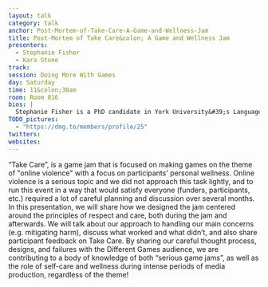 ```yaml
---
layout: talk
category: talk
anchor: Post-Mortem-of-Take-Care-A-Game-and-Wellness-Jam
title: Post-Mortem of Take Care&colon; A Game and Wellness Jam
presenters:
  - Stephanie Fisher
  - Kara Stone
track: 
session: Doing More With Games
day: Saturday
time: 11&colon;30am
room: Room 816
bios: |
  Stephanie Fisher is a PhD candidate in York University&#39;s Language, Culture and Teaching program. Broadly, her research interests include critical inquiry into young people&#39;s use of new media and information communication technologies, the cultivation of new media literacies in formal and informal learning contexts, participatory culture and DIY citizenship, feminist pedagogy, serious game design, and critical inquiry into the design and implementation of community-run gender-equity initiatives. 
TODO_pictures:
  - "https://dmg.to/members/profile/25"
twitters:
websites:
---
```

“Take Care”, is a game jam that is focused on making games on the theme of "online violence" with a focus on participants' personal wellness. Online violence is a serious topic and we did not approach this task lightly, and to run this event in a way that would satisfy everyone (funders, participants, etc.) required a lot of careful planning and discussion over several months. In this presentation, we will share how we designed the jam centered around the principles of respect and care, both during the jam and afterwards. We will talk about our approach to handling our main concerns (e.g. mitigating harm), discuss what worked and what didn’t, and also share participant feedback on Take Care. By sharing our careful thought process, designs, and failures with the Different Games audience, we are contributing to a body of knowledge of both “serious game jams”, as well as the role of self-care and wellness during intense periods of media production, regardless of the theme!
